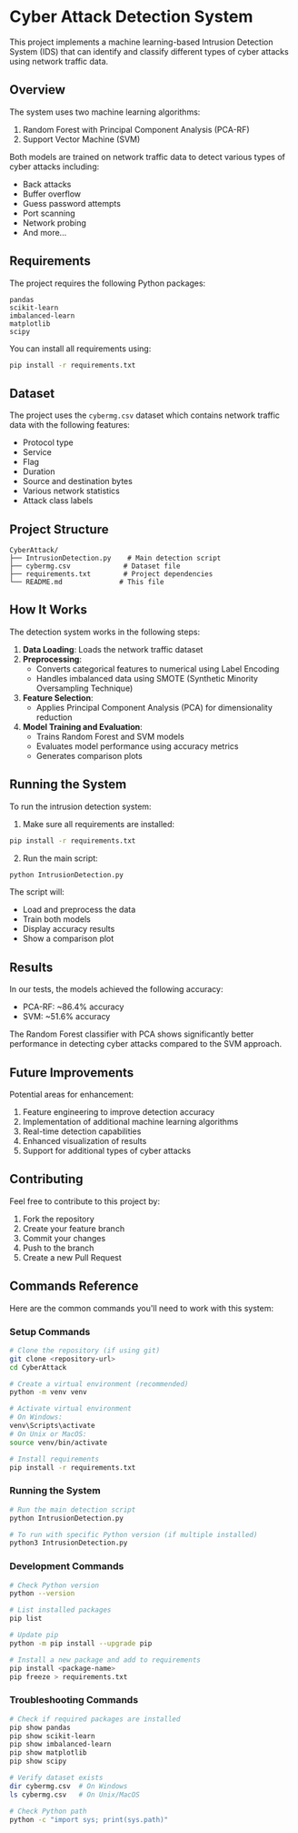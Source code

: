 # Cyber Attack Detection System

This project implements a machine learning-based Intrusion Detection System (IDS) that can identify and classify different types of cyber attacks using network traffic data.

## Overview

The system uses two machine learning algorithms:
1. Random Forest with Principal Component Analysis (PCA-RF)
2. Support Vector Machine (SVM)

Both models are trained on network traffic data to detect various types of cyber attacks including:
- Back attacks
- Buffer overflow
- Guess password attempts
- Port scanning
- Network probing
- And more...

## Requirements

The project requires the following Python packages:
```
pandas
scikit-learn
imbalanced-learn
matplotlib
scipy
```

You can install all requirements using:
```bash
pip install -r requirements.txt
```

## Dataset

The project uses the `cybermg.csv` dataset which contains network traffic data with the following features:
- Protocol type
- Service
- Flag
- Duration
- Source and destination bytes
- Various network statistics
- Attack class labels

## Project Structure

```
CyberAttack/
├── IntrusionDetection.py    # Main detection script
├── cybermg.csv             # Dataset file
├── requirements.txt        # Project dependencies
└── README.md              # This file
```

## How It Works

The detection system works in the following steps:

1. **Data Loading**: Loads the network traffic dataset
2. **Preprocessing**: 
   - Converts categorical features to numerical using Label Encoding
   - Handles imbalanced data using SMOTE (Synthetic Minority Oversampling Technique)
3. **Feature Selection**: 
   - Applies Principal Component Analysis (PCA) for dimensionality reduction
4. **Model Training and Evaluation**:
   - Trains Random Forest and SVM models
   - Evaluates model performance using accuracy metrics
   - Generates comparison plots

## Running the System

To run the intrusion detection system:

1. Make sure all requirements are installed:
```bash
pip install -r requirements.txt
```

2. Run the main script:
```bash
python IntrusionDetection.py
```

The script will:
- Load and preprocess the data
- Train both models
- Display accuracy results
- Show a comparison plot

## Results

In our tests, the models achieved the following accuracy:
- PCA-RF: ~86.4% accuracy
- SVM: ~51.6% accuracy

The Random Forest classifier with PCA shows significantly better performance in detecting cyber attacks compared to the SVM approach.

## Future Improvements

Potential areas for enhancement:
1. Feature engineering to improve detection accuracy
2. Implementation of additional machine learning algorithms
3. Real-time detection capabilities
4. Enhanced visualization of results
5. Support for additional types of cyber attacks

## Contributing

Feel free to contribute to this project by:
1. Fork the repository
2. Create your feature branch
3. Commit your changes
4. Push to the branch
5. Create a new Pull Request

## Commands Reference

Here are the common commands you'll need to work with this system:

### Setup Commands

```bash
# Clone the repository (if using git)
git clone <repository-url>
cd CyberAttack

# Create a virtual environment (recommended)
python -m venv venv

# Activate virtual environment
# On Windows:
venv\Scripts\activate
# On Unix or MacOS:
source venv/bin/activate

# Install requirements
pip install -r requirements.txt
```

### Running the System

```bash
# Run the main detection script
python IntrusionDetection.py

# To run with specific Python version (if multiple installed)
python3 IntrusionDetection.py
```

### Development Commands

```bash
# Check Python version
python --version

# List installed packages
pip list

# Update pip
python -m pip install --upgrade pip

# Install a new package and add to requirements
pip install <package-name>
pip freeze > requirements.txt
```

### Troubleshooting Commands

```bash
# Check if required packages are installed
pip show pandas
pip show scikit-learn
pip show imbalanced-learn
pip show matplotlib
pip show scipy

# Verify dataset exists
dir cybermg.csv  # On Windows
ls cybermg.csv   # On Unix/MacOS

# Check Python path
python -c "import sys; print(sys.path)"
